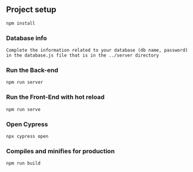 ## Project setup
```
npm install
```

### Database info
```
Complete the information related to your database (db name, password) in the database.js file that is in the ../server directory
```

### Run the Back-end
```
npm run server
```

### Run the Front-End with hot reload
```
npm run serve
```

### Open Cypress 
```
npx cypress open
```

### Compiles and minifies for production
```
npm run build
```

